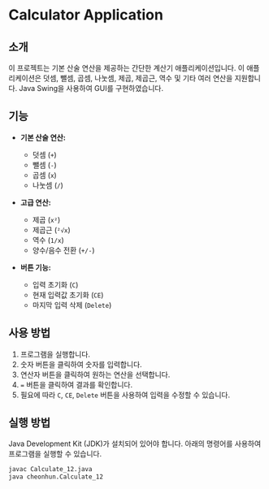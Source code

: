 # Calculator Application

## 소개

이 프로젝트는 기본 산술 연산을 제공하는 간단한 계산기 애플리케이션입니다. 이 애플리케이션은 덧셈, 뺄셈, 곱셈, 나눗셈, 제곱, 제곱근, 역수 및 기타 여러 연산을 지원합니다. Java Swing을 사용하여 GUI를 구현하였습니다.

## 기능

- **기본 산술 연산:**
  - 덧셈 (`+`)
  - 뺄셈 (`-`)
  - 곱셈 (`x`)
  - 나눗셈 (`/`)
  
- **고급 연산:**
  - 제곱 (`x²`)
  - 제곱근 (`²√x`)
  - 역수 (`1/x`)
  - 양수/음수 전환 (`+/-`)
  
- **버튼 기능:**
  - 입력 초기화 (`C`)
  - 현재 입력값 초기화 (`CE`)
  - 마지막 입력 삭제 (`Delete`)

## 사용 방법

1. 프로그램을 실행합니다.
2. 숫자 버튼을 클릭하여 숫자를 입력합니다.
3. 연산자 버튼을 클릭하여 원하는 연산을 선택합니다.
4. `=` 버튼을 클릭하여 결과를 확인합니다.
5. 필요에 따라 `C`, `CE`, `Delete` 버튼을 사용하여 입력을 수정할 수 있습니다.

## 실행 방법

Java Development Kit (JDK)가 설치되어 있어야 합니다. 아래의 명령어를 사용하여 프로그램을 실행할 수 있습니다.

```bash
javac Calculate_12.java
java cheonhun.Calculate_12
